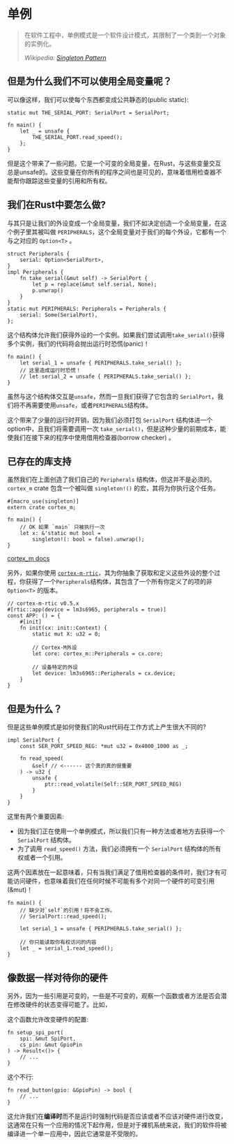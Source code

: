 # 单例

> 在软件工程中，单例模式是一个软件设计模式，其限制了一个类到一个对象的实例化。
>
> *Wikipedia: [Singleton Pattern]*

[Singleton Pattern]: https://en.wikipedia.org/wiki/Singleton_pattern


## 但是为什么我们不可以使用全局变量呢？

可以像这样，我们可以使每个东西都变成公共静态的(public static):

```rust,ignore
static mut THE_SERIAL_PORT: SerialPort = SerialPort;

fn main() {
    let _ = unsafe {
        THE_SERIAL_PORT.read_speed();
    };
}
```

但是这个带来了一些问题。它是一个可变的全局变量，在Rust，与这些变量交互总是unsafe的。这些变量在你所有的程序之间也是可见的，意味着借用检查器不能帮你跟踪这些变量的引用和所有权。

## 我们在Rust中要怎么做?

与其只是让我们的外设变成一个全局变量，我们不如决定创造一个全局变量，在这个例子里其被叫做 `PERIPHERALS`，这个全局变量对于我们的每个外设，它都有一个与之对应的 `Option<T>` 。

```rust,ignore
struct Peripherals {
    serial: Option<SerialPort>,
}
impl Peripherals {
    fn take_serial(&mut self) -> SerialPort {
        let p = replace(&mut self.serial, None);
        p.unwrap()
    }
}
static mut PERIPHERALS: Peripherals = Peripherals {
    serial: Some(SerialPort),
};
```

这个结构体允许我们获得外设的一个实例。如果我们尝试调用`take_serial()`获得多个实例，我们的代码将会抛出运行时恐慌(panic)！

```rust,ignore
fn main() {
    let serial_1 = unsafe { PERIPHERALS.take_serial() };
    // 这里造成运行时恐慌！
    // let serial_2 = unsafe { PERIPHERALS.take_serial() };
}
```

虽然与这个结构体交互是`unsafe`，然而一旦我们获得了它包含的 `SerialPort`，我们将不再需要使用`unsafe`，或者`PERIPHERALS`结构体。

这个带来了少量的运行时开销，因为我们必须打包 `SerialPort` 结构体进一个option中，且我们将需要调用一次 `take_serial()`，但是这种少量的前期成本，能使我们在接下来的程序中使用借用检查器(borrow checker) 。

## 已存在的库支持

虽然我们在上面创造了我们自己的 `Peripherals` 结构体，但这并不是必须的。`cortex_m` crate 包含一个被叫做 `singleton!()` 的宏，其将为你执行这个任务。

```rust,ignore
#[macro_use(singleton)]
extern crate cortex_m;

fn main() {
    // OK 如果 `main` 只被执行一次
    let x: &'static mut bool =
        singleton!(: bool = false).unwrap();
}
```

[cortex_m docs](https://docs.rs/cortex-m/latest/cortex_m/macro.singleton.html)

另外，如果你使用 [`cortex-m-rtic`](https://github.com/rtic-rs/cortex-m-rtic)，其为你抽象了获取和定义这些外设的整个过程，你获得了一个`Peripherals`结构体，其包含了一个所有你定义了的项的非 `Option<T>` 的版本。

```rust,ignore
// cortex-m-rtic v0.5.x
#[rtic::app(device = lm3s6965, peripherals = true)]
const APP: () = {
    #[init]
    fn init(cx: init::Context) {
        static mut X: u32 = 0;
         
        // Cortex-M外设
        let core: cortex_m::Peripherals = cx.core;
        
        // 设备特定的外设
        let device: lm3s6965::Peripherals = cx.device;
    }
}
```

## 但是为什么？

但是这些单例模式是如何使我们的Rust代码在工作方式上产生很大不同的?

```rust,ignore
impl SerialPort {
    const SER_PORT_SPEED_REG: *mut u32 = 0x4000_1000 as _;

    fn read_speed(
        &self // <------ 这个真的真的很重要
    ) -> u32 {
        unsafe {
            ptr::read_volatile(Self::SER_PORT_SPEED_REG)
        }
    }
}
```


这里有两个重要因素:

* 因为我们正在使用一个单例模式，所以我们只有一种方法或者地方去获得一个 `SerialPort` 结构体。
* 为了调用 `read_speed()` 方法，我们必须拥有一个 `SerialPort` 结构体的所有权或者一个引用。

这两个因素放在一起意味着，只有当我们满足了借用检查器的条件时，我们才有可能访问硬件，也意味着我们在任何时候不可能有多个对同一个硬件的可变引用(&mut)！

```rust,ignore
fn main() {
    // 缺少对`self`的引用！将不会工作。
    // SerialPort::read_speed();

    let serial_1 = unsafe { PERIPHERALS.take_serial() };

    // 你只能读取你有权访问的内容
    let _ = serial_1.read_speed();
}
```

## 像数据一样对待你的硬件

另外，因为一些引用是可变的，一些是不可变的，观察一个函数或者方法是否会潜在修改硬件的状态变得可能了。比如，

这个函数允许改变硬件的配置:

```rust,ignore
fn setup_spi_port(
    spi: &mut SpiPort,
    cs_pin: &mut GpioPin
) -> Result<()> {
    // ...
}
```

这个不行:

```rust,ignore
fn read_button(gpio: &GpioPin) -> bool {
    // ...
}
```

这允许我们在**编译时**而不是运行时强制代码是否应该或者不应该对硬件进行改变，这通常在只有一个应用的情况下起作用，但是对于裸机系统来说，我们的软件将被编译进一个单一应用中，因此它通常是不受限的。

